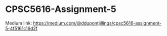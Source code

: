# CPSC5616-Assignment-5
Medium link: https://medium.com/@ddupontjillings/cpsc5616-assignment-5-4f5161c16d2f
